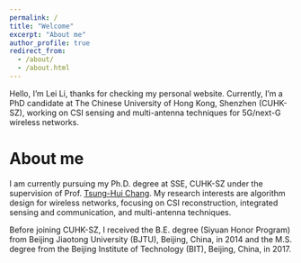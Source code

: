 ```yaml
---
permalink: /
title: "Welcome"
excerpt: "About me"
author_profile: true
redirect_from: 
  - /about/
  - /about.html
---
```


Hello, I’m Lei Li, thanks for checking my personal website. Currently, I’m a PhD candidate at The Chinese University of Hong Kong, Shenzhen (CUHK-SZ), working on CSI sensing and multi-antenna techniques for 5G/next-G wireless networks.

About me
======
I am currently pursuing my Ph.D. degree at SSE, CUHK-SZ under the supervision of Prof. [Tsung-Hui Chang](https://myweb.cuhk.edu.cn/changtsunghui/Home/Index). My research interests are algorithm design for wireless networks, focusing on CSI reconstruction, integrated sensing and communication, and multi-antenna techniques. 

Before joining CUHK-SZ, I received the B.E. degree (Siyuan Honor Program) from Beijing Jiaotong University (BJTU), Beijing, China, in 2014 and the M.S. degree from the Beijing Institute of Technology (BIT), Beijing, China, in 2017.

